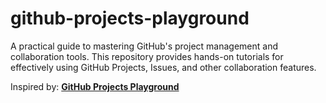 # github-projects-playground

A practical guide to mastering GitHub's project management and collaboration tools. This repository provides hands-on tutorials for effectively using GitHub Projects, Issues, and other collaboration features.

Inspired by: [**GitHub Projects Playground**](https://github.com/planetoftheweb/github-projects-playground)
